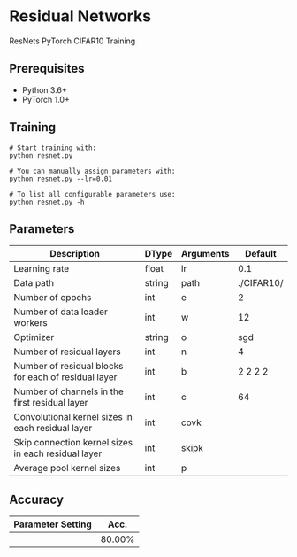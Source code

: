 # Residual Networks
ResNets PyTorch CIFAR10 Training

## Prerequisites
- Python 3.6+
- PyTorch 1.0+

## Training
```
# Start training with: 
python resnet.py

# You can manually assign parameters with: 
python resnet.py --lr=0.01

# To list all configurable parameters use: 
python resnet.py -h
```
## Parameters
| Description | DType       | Arguments  | Default | 
| ----------- | ----------- | ---------- | ------- | 
| Learning rate                               | float  | lr         | 0.1 | 
| Data path                                   | string | path       | ./CIFAR10/  | 
| Number of epochs                            | int    | e          | 2   | 
| Number of data loader workers               | int    | w          | 12   | 
| Optimizer                                   | string | o          | sgd | 
| Number of residual layers                   | int    | n          | 4   | 
| Number of residual blocks for each of residual layer | int    | b           | 2 2 2 2 | 
| Number of channels in the first residual layer       | int    | c           | 64      | 
| Convolutional kernel sizes in each residual layer    | int    | covk        |         | 
| Skip connection kernel sizes in each residual layer  | int    | skipk       |         | 
| Average pool kernel sizes                            | int    | p           |         | 

## Accuracy
| Parameter Setting | Acc.        |
| ----------------- | ----------- |
|   <test>          |  80.00%     |
